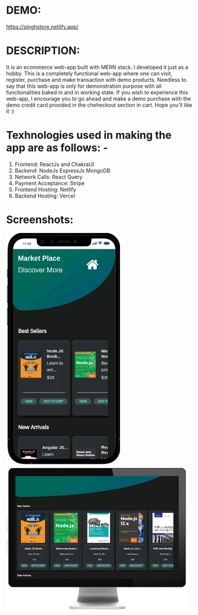 # DEMO:
https://singhstore.netlify.app/


# DESCRIPTION:
It is an ecommerce web-app built with MERN stack. I developed it just as a hobby. This is a completely functional web-app where one can visit, register, purchase and make transaction with demo products. Needless to say that this web-app is only for demonstration purpose with all functionalities baked in and in working state. If you wish to experience this web-app, I encourage you to go ahead and make a demo purchase with the demo credit card provided in the cheheckout section in cart.
Hope you'll like it :)

# Texhnologies used in making the app are as follows: -
1. Frontend: ReactJs and ChakraUI
2. Backend: NodeJs ExpressJs MongoDB
3. Network Calls: React Query
4. Payment Acceptance: Stripe
5. Frontend Hosting: Netlify
7. Backend Hosting: Vercel 

# Screenshots:

<img src="/screenshot/Screenshot 1.png"/>
<img src="/screenshot/Screenshot 2.png"/>
